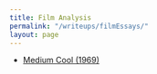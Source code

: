 ```yaml
---
title: Film Analysis
permalink: "/writeups/filmEssays/"
layout: page
---
```


* [Medium Cool (1969)](noodulz.me/writeups/MediumCool)

